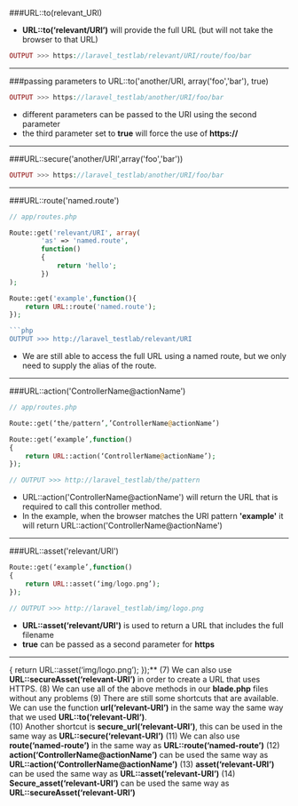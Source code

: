 ###URL::to(relevant_URI)
* **URL::to(‘relevant/URI’)** will provide the full URL (but will not take the browser to that URL)


```php
OUTPUT >>> https://laravel_testlab/relevant/URI/route/foo/bar
```

___

###passing parameters to URL::to('another/URI, array('foo','bar'), true)

```php
OUTPUT >>> https://laravel_testlab/another/URI/foo/bar
```
 
* different parameters can be passed to the URI using the second parameter
* the third parameter set to **true** will force the use of **https://**

___

###URL::secure('another/URI',array('foo','bar'))


```php
OUTPUT >>> https://laravel_testlab/another/URI/foo/bar
```

___

###URL::route('named.route')

```php
// app/routes.php

Route::get('relevant/URI', array(
        'as' => 'named.route',
        function()
        {
            return 'hello';
        })
);

Route::get('example',function(){
    return URL::route('named.route');
});

```php
OUTPUT >>> http://laravel_testlab/relevant/URI
```

* We are still able to access the full URL using a named route, but we only need to supply the alias of the route.

___

###URL::action('ControllerName@actionName')

```php
// app/routes.php

Route::get(‘the/pattern’,’ControllerName@actionName’)

Route::get(‘example’,function()
{ 
	return URL::action(‘ControllerName@actionName’);
});
```

```php
// OUTPUT >>> http://laravel_testlab/the/pattern
```

* URL::action('ControllerName@actionName') will return the URL that is required to call this controller method.
* In the example, when the browser matches the URI pattern **'example'** it will return URL::action('ControllerName@actionName') 

___

###URL::asset('relevant/URI')

```php
Route::get(‘example’,function()
{ 
	return URL::asset(‘img/logo.png’); 
});
```

```php
// OUTPUT >>> http://laravel_testlab/img/logo.png
```

* **URL::asset(‘relevant/URI')** is used to return a URL that includes the full filename 
* **true** can be passed as a second parameter for **https**

___


{ return URL::asset(‘img/logo.png’); });**
(7)	We can also use **URL::secureAsset(‘relevant-URI’)** in order to create a URL that uses HTTPS.
(8)	We can use all of the above methods in our **blade.php** files without any problems
(9)	There are still some shortcuts that are available.  We can use the function **url(‘relevant-URI’)** in the same way the same way that we used **URL::to(‘relevant-URI’)**.    
(10)	Another shortcut is **secure_url(‘relevant-URI’)**, this can be used in the same way as **URL::secure(‘relevant-URI’)**
(11)	We can also use **route(‘named-route’)** in the same way as **URL::route(‘named-route’)**
(12)	**action(‘ControllerName@actionName’)** can be used the same way as **URL::action(‘ControllerName@actionName’)**
(13)	**asset(‘relevant-URI’)** can be used the same way as **URL::asset(‘relevant-URI’)**
(14)	**Secure_asset(‘relevant-URI’)** can be used the same way as **URL::secureAsset(‘relevant-URI’)**
